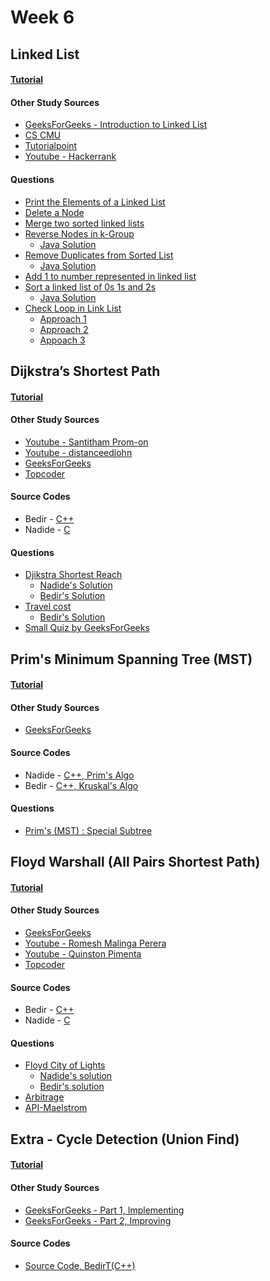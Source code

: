 # Week 6


## Linked List 

#### [Tutorial]()

#### Other Study Sources
- [GeeksForGeeks - Introduction to Linked List](https://www.geeksforgeeks.org/linked-list-set-1-introduction/)
- [CS CMU](https://www.cs.cmu.edu/~adamchik/15-121/lectures/Linked%20Lists/linked%20lists.html)
- [Tutorialpoint](https://www.tutorialspoint.com/data_structures_algorithms/linked_list_algorithms.htm)
- [Youtube - Hackerrank](https://www.youtube.com/watch?v=njTh_OwMljA)

#### Questions
- [Print the Elements of a Linked List](https://www.hackerrank.com/challenges/print-the-elements-of-a-linked-list/problem)
- [Delete a Node](https://www.hackerrank.com/challenges/delete-a-node-from-a-linked-list/problem)
- [Merge two sorted linked lists](https://www.hackerrank.com/challenges/merge-two-sorted-linked-lists/problem)
- [Reverse Nodes in k-Group](https://leetcode.com/problems/reverse-nodes-in-k-group/description/)
  - [Java Solution](https://github.com/rajat123456/General-Competitive-Programming-Questions/blob/master/LeetCode(Reverse%20Nodes%20in%20k-Group).java)
- [Remove Duplicates from Sorted List](https://leetcode.com/problems/remove-duplicates-from-sorted-list/description/)
  - [Java Solution](https://github.com/rajat123456/General-Competitive-Programming-Questions/blob/master/LeetCode(Remove%20Duplicates%20from%20Sorted%20List).java)
- [Add 1 to number represented in linked list](https://github.com/rajat123456/LinkedList-in-Java/blob/master/Add_1_to_number_represented_in_linked_list.java)
- [Sort a linked list of 0s 1s and 2s](https://www.careercup.com/question?id=14578074)
  - [Java Solution](https://github.com/rajat123456/LinkedList-in-Java/blob/master/Sort_a_linked_list_of_0s_1s_and_2s.java)
- [Check Loop in Link List](https://www.hackerrank.com/challenges/detect-whether-a-linked-list-contains-a-cycle/problem)
  - [Approach 1](https://github.com/rajat123456/LinkedList-in-Java/blob/master/CheckLoopInLinkList1.java)
  - [Approach 2](https://github.com/rajat123456/LinkedList-in-Java/blob/master/CheckLoopInLinkList2.java)
  - [Appoach 3](https://github.com/rajat123456/LinkedList-in-Java/blob/master/CheckLoopInLinkList3.java)

## Dijkstra’s Shortest Path

#### [Tutorial]()

#### Other Study Sources
- [Youtube - Santitham Prom-on](https://www.youtube.com/watch?v=WN3Rb9wVYDY)
- [Youtube - distanceedjohn](https://www.youtube.com/watch?v=8Ls1RqHCOPw)
- [GeeksForGeeks](http://www.geeksforgeeks.org/greedy-algorithms-set-6-dijkstras-shortest-path-algorithm/)
- [Topcoder](https://www.topcoder.com/community/competitive-programming/tutorials/introduction-to-graphs-and-their-data-structures-section-3/#dijkstra)
 
#### Source Codes
- Bedir - [C++](https://github.com/BedirT/AlgorithmsL/blob/master/Algorithms/Graph/dijkstra.cpp)
- Nadide - [C](https://github.com/nadide/ACM-ICPC/blob/master/codes/graph_Dijkstra.c)

#### Questions
- [Djikstra Shortest Reach](https://www.hackerrank.com/challenges/dijkstrashortreach)
	- [Nadide's Solution](https://github.com/nadide/ACM-ICPC/blob/master/problems/hackerrank/graph/dijkstraShortestPath.c) 
	- [Bedir's Solution](https://github.com/BedirT/AlgorithmsL/blob/master/Problems/HackerRank/Algorithms/Graph%20Theory/Dijkstra_Shortest%20Reach%202.cpp)
- [Travel cost](http://www.spoj.com/problems/TRVCOST/)
	- [Bedir's Solution](https://github.com/BedirT/AlgorithmsL/blob/master/Problems/Curriculum%20Q's/Week%205/TRVCOST%20-%20Travelling%20cost.cpp) 
- [Small Quiz by GeeksForGeeks](http://quiz.geeksforgeeks.org/algorithms/graph-shortest-paths/)



## Prim's Minimum Spanning Tree (MST)

#### [Tutorial](http://nadide.github.io/Minimum-Spanning-Tree-Algo/)

#### Other Study Sources
- [GeeksForGeeks](http://www.geeksforgeeks.org/greedy-algorithms-set-2-kruskals-minimum-spanning-tree-mst/) 

#### Source Codes
- Nadide - [C++, Prim's Algo](https://github.com/nadide/ACM-ICPC/blob/master/codes/graph_primMST2.cpp)
- Bedir - [C++, Kruskal's Algo](https://github.com/BedirT/Algorithms_and_DS/blob/master/Algorithms/Graph/MST%20-%20Kruskal's%20Algo.cpp)

#### Questions
- [Prim's (MST) : Special Subtree](https://www.hackerrank.com/contests/master/challenges/primsmstsub?h_r=internal-search)


## Floyd Warshall (All Pairs Shortest Path)

#### [Tutorial]()

#### Other Study Sources
- [GeeksForGeeks](http://www.geeksforgeeks.org/dynamic-programming-set-16-floyd-warshall-algorithm/)
- [Youtube - Romesh Malinga Perera](https://www.youtube.com/watch?v=9QV6QpyhN0o)
- [Youtube - Quinston Pimenta](https://www.youtube.com/watch?v=K6rI0umX-28)
- [Topcoder](https://www.topcoder.com/community/competitive-programming/tutorials/introduction-to-graphs-and-their-data-structures-section-3/#floydWarshall)
 
#### Source Codes
- Bedir - [C++](https://github.com/BedirT/Algorithms_and_DS/blob/master/Algorithms/Dynamic/Floyd%20Warshall.cpp)
- Nadide - [C](https://github.com/nadide/ACM-ICPC/blob/master/codes/graph_FloydWarshall.c)

#### Questions
- [Floyd City of Lights](https://www.hackerrank.com/challenges/floyd-city-of-blinding-lights?h_r=internal-search)
	- [Nadide's solution](https://github.com/nadide/ACM-ICPC/blob/master/problems/hackerrank/graph/floydCityOfBlindingLights.c)
	- [Bedir's solution](https://github.com/BedirT/AlgorithmsL/blob/master/Problems/HackerRank/Algorithms/Graph%20Theory/Floyd%20City%20of%20Blinding%20Lights.cpp)
- [Arbitrage](https://uva.onlinejudge.org/index.php?option=onlinejudge&page=show_problem&problem=40)
- [API-Maelstrom](https://uva.onlinejudge.org/index.php?option=onlinejudge&page=show_problem&problem=364)

## Extra - Cycle Detection (Union Find)

#### [Tutorial]()

#### Other Study Sources
- [GeeksForGeeks - Part 1, Implementing](http://www.geeksforgeeks.org/union-find/)
- [GeeksForGeeks - Part 2, Improving](http://www.geeksforgeeks.org/union-find-algorithm-set-2-union-by-rank/)

#### Source Codes
- [Source Code, BedirT(C++)](https://github.com/BedirT/Algorithms_and_DS/blob/master/Algorithms/Graph/Cycle%20Detection%20-%20Union%20Find%20(Improved).cpp)
